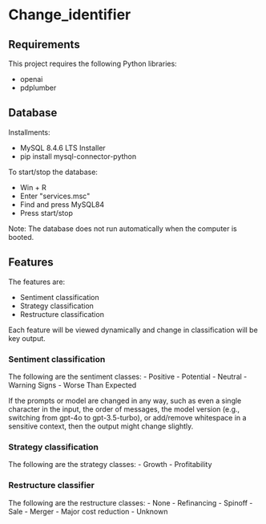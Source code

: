# Change_identifier
## Requirements

This project requires the following Python libraries:
- openai
- pdplumber

## Database

Installments:
- MySQL 8.4.6 LTS Installer
- pip install mysql-connector-python

To start/stop the database:
- Win + R
- Enter "services.msc"
- Find and press MySQL84
- Press start/stop

Note: The database does not run automatically when the computer is booted.

## Features

The features are:
- Sentiment classification
- Strategy classification
- Restructure classification

Each feature will be viewed dynamically and change in classification will be key output. 

### Sentiment classification

The following are the sentiment classes:
    - Positive
    - Potential
    - Neutral
    - Warning Signs
    - Worse Than Expected

If the prompts or model are changed in any way, such as even a single character in the input, the order of messages, the model version (e.g., switching from gpt-4o to gpt-3.5-turbo), or add/remove whitespace in a sensitive context, then the output might change slightly.

### Strategy classification

The following are the strategy classes:
    - Growth
    - Profitability

### Restructure classifier

The following are the restructure classes:
    - None
    - Refinancing
    - Spinoff
    - Sale
    - Merger
    - Major cost reduction
    - Unknown